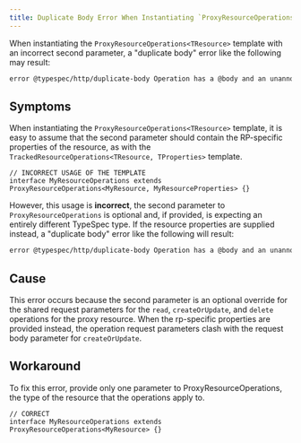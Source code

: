 ```yaml
---
title: Duplicate Body Error When Instantiating `ProxyResourceOperations`
---
```


When instantiating the `ProxyResourceOperations<TResource>` template with an incorrect second parameter, a "duplicate body" error like the following may result:

```bash
error @typespec/http/duplicate-body Operation has a @body and an unannotated parameter. There can only be one representing the body
```

## Symptoms

When instantiating the `ProxyResourceOperations<TResource>` template, it is easy to assume that the second parameter should contain the RP-specific properties of the resource, as with the `TrackedResourceOperations<TResource, TProperties>` template.

```typespec
// INCORRECT USAGE OF THE TEMPLATE
interface MyResourceOperations extends ProxyResourceOperations<MyResource, MyResourceProperties> {}
```

However, this usage is **incorrect**, the second parameter to `ProxyResourceOperations` is optional and, if provided, is expecting an entirely different TypeSpec type. If the resource properties are supplied instead, a "duplicate body" error like the following will result:

```bash
error @typespec/http/duplicate-body Operation has a @body and an unannotated parameter. There can only be one representing the body
```

## Cause

This error occurs because the second parameter is an optional override for the shared request parameters for the `read`, `createOrUpdate`, and `delete` operations for the proxy resource. When the rp-specific properties are provided instead, the operation request parameters clash with the request body parameter for `createOrUpdate`.

## Workaround

To fix this error, provide only one parameter to ProxyResourceOperations, the type of the resource that the operations apply to.

```typespec
// CORRECT
interface MyResourceOperations extends ProxyResourceOperations<MyResource> {}
```
